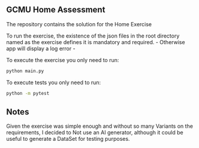 ## GCMU Home Assessment

The repository contains the solution for the Home Exercise

To run the exercise, the existence of the json files in the root directory named as the exercise defines it is mandatory and required. - Otherwise app will display a log error -


To execute the exercise you only need to run:

```bash
python main.py
```

To execute tests you only need to run:

```bash
python -m pytest
```


## Notes

Given the exercise was simple enough and without so many Variants on the requirements, I decided to Not use an AI generator, although it could be useful to generate a DataSet for testing purposes.
